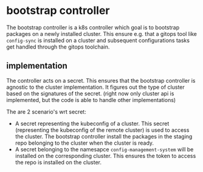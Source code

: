 # bootstrap controller

The bootstrap controller is a k8s controller which goal is to bootstrap packages on a newly installed cluster. This ensure e.g. that a gitops tool like `config-sync` is installed on a cluster and subsequent configurations tasks get handled through the gitops toolchain.

## implementation

The controller acts on a secret. This ensures that the bootstrap controller is agnostic to the cluster implementation. It figures out the type of cluster based on the signatures of the secret. (right now only cluster api is implemented, but the code is able to handle other implementations)

The are 2 scenario's wrt secret:

- A secret representing the kubeconfig of a cluster. This secret (representing the kubeconfig of the remote cluster) is used to access the cluster. The bootstrap controller install the packages in the staging repo belonging to the cluster when the cluster is ready.
- A secret belonging to the namesapce `config-management-system` will be installed on the corresponding cluster. This ensures the token to access the repo is installed on the cluster.